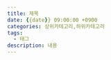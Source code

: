 ```yaml
---
title: 제목
date: {{date}} 09:00:00 +0900
categories: 상위카테고리,하위카테고리
tags:
  - 태그
description: 내용
---
```

